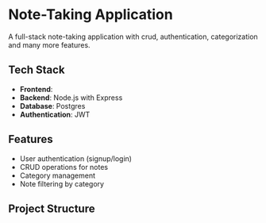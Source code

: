 # Note-Taking Application

A full-stack note-taking application with crud, authentication, categorization and many more features.

## Tech Stack
- **Frontend**: 
- **Backend**: Node.js with Express
- **Database**: Postgres
- **Authentication**: JWT

## Features
- User authentication (signup/login)
- CRUD operations for notes
- Category management
- Note filtering by category


## Project Structure